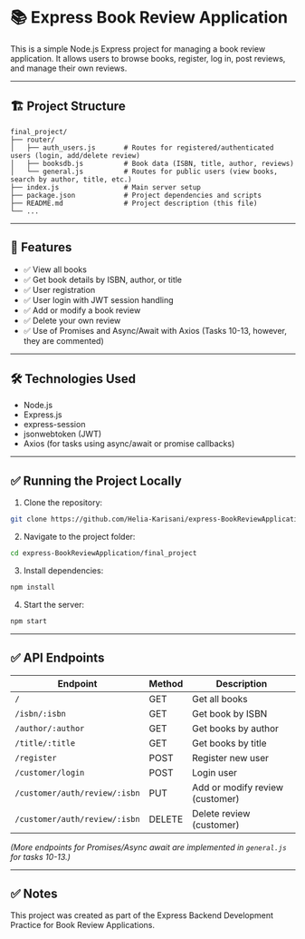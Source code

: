 

# 📚 Express Book Review Application

This is a simple Node.js Express project for managing a book review application.
It allows users to browse books, register, log in, post reviews, and manage their own reviews.

---

## 🏗️ Project Structure

```
final_project/
├── router/
│   ├── auth_users.js       # Routes for registered/authenticated users (login, add/delete review)
│   ├── booksdb.js          # Book data (ISBN, title, author, reviews)
│   └── general.js          # Routes for public users (view books, search by author, title, etc.)
├── index.js                # Main server setup
├── package.json            # Project dependencies and scripts
├── README.md               # Project description (this file)
└── ...
```

---

## 🚀 Features

* ✅ View all books
* ✅ Get book details by ISBN, author, or title
* ✅ User registration
* ✅ User login with JWT session handling
* ✅ Add or modify a book review
* ✅ Delete your own review
* ✅ Use of Promises and Async/Await with Axios (Tasks 10-13, however, they are commented)

---

## 🛠️ Technologies Used

* Node.js
* Express.js
* express-session
* jsonwebtoken (JWT)
* Axios (for tasks using async/await or promise callbacks)

---

## ✅ Running the Project Locally

1. Clone the repository:

```bash
git clone https://github.com/Helia-Karisani/express-BookReviewApplication.git
```

2. Navigate to the project folder:

```bash
cd express-BookReviewApplication/final_project
```

3. Install dependencies:

```bash
npm install
```

4. Start the server:

```bash
npm start
```

---

## ✅ API Endpoints

| **Endpoint**                  | **Method** | **Description**                 |
| ----------------------------- | ---------- | ------------------------------- |
| `/`                           | GET        | Get all books                   |
| `/isbn/:isbn`                 | GET        | Get book by ISBN                |
| `/author/:author`             | GET        | Get books by author             |
| `/title/:title`               | GET        | Get books by title              |
| `/register`                   | POST       | Register new user               |
| `/customer/login`             | POST       | Login user                      |
| `/customer/auth/review/:isbn` | PUT        | Add or modify review (customer) |
| `/customer/auth/review/:isbn` | DELETE     | Delete review (customer)        |

*(More endpoints for Promises/Async await are implemented in `general.js` for tasks 10-13.)*

---

## ✅ Notes

This project was created as part of the Express Backend Development Practice for Book Review Applications.
